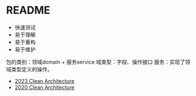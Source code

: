 # README

- 快速测试
- 易于理解
- 易于重构
- 易于维护

包的类别：领域domain + 服务service
域类型：字段、操作接口
服务：实现了领域类型定义的操作。

- [2023 Clean Architecture](https://medium.com/inside-picpay/organizing-projects-and-defining-names-in-go-7f0eab45375d)
- [2020 Clean Architecture](https://eltonminetto.dev/en/post/2020-07-06-clean-architecture-2years-later/)
